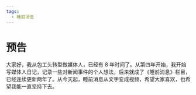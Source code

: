 ```yaml
---
tags:
  - 睡前消息
---
```


# 预告 

大家好，我从包工头转型做媒体人，已经有 8 年时间了。从第四年开始，我开始写媒体人日记，记录一些对新闻事件的个人想法，后来就成了《睡前消息》栏目，已经连续更新两年了。从今天起，睡前消息从文字变成视频，希望大家喜欢，也希望我能一直坚持下去。
